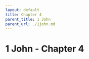 ```yaml
---
layout: default
title: Chapter 4
parent_title: 1 John
parent_url: ./1john.md
---
```


# 1 John - Chapter 4
